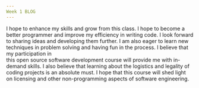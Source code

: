 ```yaml
---
Week 1 BLOG
---
```


  I hope to enhance my skills and grow from this class. I hope to become a better programmer and improve my 
efficiency in writing code. I look forward to sharing ideas and developing them further. I am also eager to 
learn new techniques in problem solving and having fun in the process. I believe that my participation in  
this open source software development course will provide me with in-demand skills. I also believe that 
learning about the logistics and legality of coding projects is an absolute must. I hope that this course
will shed light on licensing and other non-programming aspects of software engineering.


